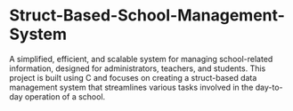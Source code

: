 # Struct-Based-School-Management-System
 A simplified, efficient, and scalable system for managing school-related information, designed for administrators, teachers, and students. This project is built using C and focuses on creating a struct-based data management system that streamlines various tasks involved in the day-to-day operation of a school.
